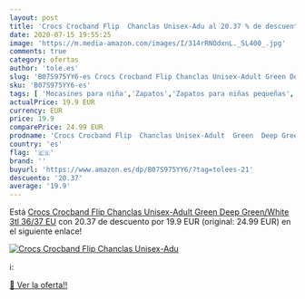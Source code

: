 ```yaml
---
layout: post
title: 'Crocs Crocband Flip  Chanclas Unisex-Adu al 20.37 % de descuento'
date: 2020-07-15 19:55:25
image: 'https://m.media-amazon.com/images/I/314rRNOdxnL._SL400_.jpg'
comments: true
category: ofertas
author: 'tole.es'
slug: 'B07S975YY6-es Crocs Crocband Flip Chanclas Unisex-Adult Green Deep...'
sku: 'B07S975YY6-es'
tags: [ 'Mocasines para niña','Zapatos','Zapatos para niñas pequeñas','Zapatos y complementos','chanclas', ]
actualPrice: 19.9 EUR
currency: EUR
price: 19.9
comparePrice: 24.99 EUR
prodname: 'Crocs Crocband Flip  Chanclas Unisex-Adult  Green  Deep Green/White 3tl   36/37 EU'
country: 'es'
flag: '🇪🇸'
brand: ''
buyurl: 'https://www.amazon.es/dp/B07S975YY6/?tag=tolees-21'
descuento: '20.37'
average: '19.9'
---
```


Está [Crocs Crocband Flip  Chanclas Unisex-Adult  Green  Deep Green/White 3tl   36/37 EU](https://www.amazon.es/dp/B07S975YY6/?tag=tolees-21) con 20.37 de descuento por 19.9 EUR (original: 24.99 EUR) en el siguiente enlace!

[![Crocs Crocband Flip  Chanclas Unisex-Adu](https://m.media-amazon.com/images/I/314rRNOdxnL._SL400_.jpg)](https://www.amazon.es/dp/B07S975YY6/?tag=tolees-21)

ℹ️:


[🛒 Ver la oferta!!](https://www.amazon.es/dp/B07S975YY6/?tag=tolees-21)
